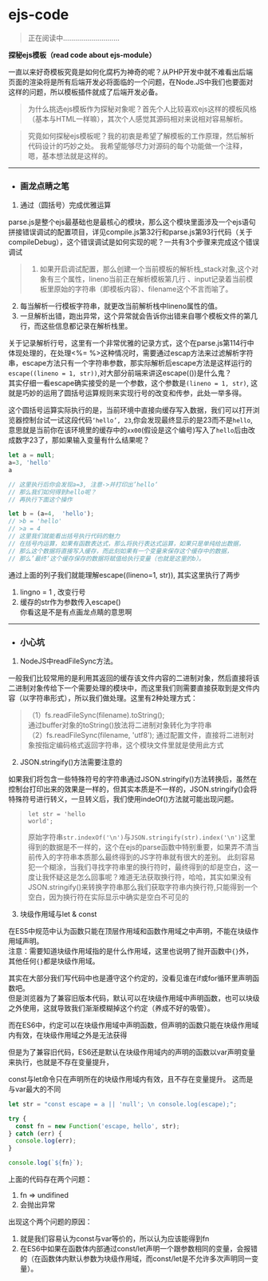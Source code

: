 # ejs-code

>正在阅读中............................

**探秘ejs模板（read code about ejs-module）**   

一直以来好奇模板究竟是如何化腐朽为神奇的呢？从PHP开发中就不难看出后端页面的渲染将是所有后端开发必将面临的一个问题，在Node.JS中我们也要面对这样的问题，所以模板插件就成了后端开发必备。

>为什么挑选ejs模板作为探秘对象呢？首先个人比较喜欢ejs这样的模板风格（基本与HTML一样嘛），其次个人感觉其源码相对来说相对容易解析。

>究竟如何探秘ejs模板呢？我的初衷是希望了解模板的工作原理，然后解析代码设计的巧妙之处。
我希望能够尽力对源码的每个功能做一个注释，嗯，基本想法就是这样的。

***

* ### **画龙点睛之笔**

1. 通过（圆括号）完成优雅运算      

parse.js是整个ejs最基础也是最核心的模块，那么这个模块里面涉及一个ejs语句拼接错误调试的配置项目，详见compile.js第32行和parse.js第93行代码（关于compileDebug），这个错误调试是如何实现的呢？一共有3个步骤来完成这个错误调试     
>1. 如果开启调试配置，那么创建一个当前模板的解析栈_stack对象,这个对象有三个属性，lineno当前正在解析模板第几行       、input记录着当前模板里原始的字符串（即模板内容）、filename这个不言而喻了。   
2. 每当解析一行模板字符串，就更改当前解析栈中lineno属性的值。      
3. 一旦解析出错，跑出异常，这个异常就会告诉你出错来自哪个模板文件的第几行，而这些信息都记录在解析栈里。      

关于记录解析行号，这里有一个非常优雅的记录方式，这个在parse.js第114行中体现处理的，在处理<%= %>这种情况时，需要通过escap方法来过滤解析字符串，escape方法只有一个字符串参数，那实际解析后escape方法是这样运行的`escape((lineno = 1, str))`,对大部分前端来讲这escape(())是什么鬼？    
其实仔细一看escape确实接受的是一个参数，这个参数是`(lineno = 1, str)`, 这就是巧妙的运用了圆括号运算规则来实现行号的改变和传参，此处一举多得。

这个圆括号运算实际执行的是，当前环境中直接向缓存写入数据，我们可以打开浏览器控制台试一试这段代码`‘hello’, 23`,你会发现最终显示的是23而不是`hello`, 意思就是当前你在该环境里的缓存中的`xx00`(假设是这个编号)写入了`hello`后由改成数字23了，那如果输入变量有什么结果呢？     
```javascript
let a = null;
a=3, 'hello'
a

// 这里执行后你会发现a=3, 注意->并打印出’hello‘
// 那么我们如何得到hello呢？
// 再执行下面这个操作

let b = (a=4,  'hello');
// >b = 'hello'
// >a = 4
// 这里我们就能看出括号执行代码的魅力
// 在括号内运算，如果有函数表达式，那么将执行表达式运算，如果只是单纯给出数据，
// 那么这个数据将直接写入缓存，而此刻如果有一个变量来保存这个缓存中的数据，
// 那么’最终‘这个缓存保存的数据将赋值给执行变量（也就是这里的b）。
```      
通过上面的列子我们就能理解escape((lineno=1, str)), 其实这里执行了两步    
1. lingno = 1 , 改变行号
2. 缓存的str作为参数传入escape()    
你看这是不是有点画龙点睛的意思啊

***

* ### **小心坑**

1. NodeJS中readFileSync方法。

一般我们比较常用的是利用其返回的缓存该文件内容的二进制对象，然后直接将该二进制对象传给下一个需要处理的模块中，而这里我们则需要直接获取到是文件内容（以字符串形式），所以我们做处理。这里有2种处理方式：     
> （1）fs.readFileSync(filename).toString();  
> 通过buffer对象的toString()放法将二进制对象转化为字符串    
> （2）fs.readFileSync(filename, 'utf8');
> 通过配置文件，直接将二进制对象按指定编码格式返回字符串，这个模块文件里就是使用此方式

2. JSON.stringify()方法需要注意的

如果我们将包含一些特殊符号的字符串通过JSON.stringify()方法转换后，虽然在控制台打印出来的效果是一样的，但其实本质是不一样的，JSON.stringify()会将特殊符号进行转义，一旦转义后，我们使用indeOf()方法就可能出现问题。      
> ```
> let str = 'hello
> world';
> ```     
> 原始字符串`str.indexOf('\n')`与`JSON.stringify(str).index('\n')`这里得到的数据是不一样的，这个在ejs的parse函数中特别重要，如果弄不清当前传入的字符串本质那么最终得到的JS字符串就有很大的差别。
> 此刻容易犯一个糊涂，当我们寻找字符串里的换行符时，最终得到的却是空白，这一度让我怀疑这是怎么回事呢？难道无法获取换行符，哈哈，其实如果没有JSON.stringify()来转换字符串那么我们获取字符串内换行符,只能得到一个空白，因为换行符在实际显示中确实是空白不可见的

3. 块级作用域与let & const
 
在ES5中规范中认为函数只能在顶层作用域和函数作用域之中声明，不能在块级作用域声明。      
注意：需要知道块级作用域指的是什么作用域，这里也说明了抛开函数中`{}`外，其他任何`{}`都是块级作用域。

其实在大部分我们写代码中也是遵守这个约定的，没看见谁在if或for循环里声明函数吧。     
但是浏览器为了兼容旧版本代码，默认可以在块级作用域中声明函数，也可以块级之外使用，这就导致我们渐渐模糊掉这个约定（养成不好的吸管）。

而在ES6中，约定可以在块级作用域中声明函数，但声明的函数只能在块级作用域内有效，在块级作用域之外是无法获得

但是为了兼容旧代码，ES6还是默认在块级作用域内的声明的函数以var声明变量来执行，也就是不存在变量提升，

const与let命令只在声明所在的块级作用域内有效，且不存在变量提升。
这而是与var最大的不同

```javascript
let str = "const escape = a || 'null'; \n console.log(escape);";

try {
  const fn = new Function('escape, hello', str);
} catch (err) {
  console.log(err);
}

console.log(`${fn}`);

```

上面的代码存在两个问题：     
1. fn => undifined
2. 会抛出异常

出现这个两个问题的原因：     
1. 就是我们容易认为const与var等价的，所以认为应该能得到fn
2. 在ES6中如果在函数体内部通过const/let声明一个跟参数相同的变量，会报错的（在函数体内默认参数为块级作用域，而const/let是不允许多次声明同一变量）。


